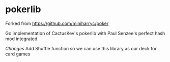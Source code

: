 pokerlib
=====
Forked from https://github.com/miniharryc/poker

Go implementation of CactusKev's pokerlib with 
Paul Senzee's perfect hash mod integrated.

*Changes*
Add Shuffle function so we can use this library as our deck for card games

